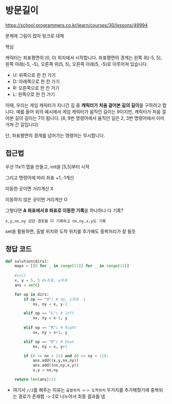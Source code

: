 # 방문길이

https://school.programmers.co.kr/learn/courses/30/lessons/49994

문제에 그림이 많아 링크로 대체

핵심

캐릭터는 좌표평면의 (0, 0) 위치에서 시작합니다. 좌표평면의 경계는 왼쪽 위(-5, 5), 왼쪽 아래(-5, -5), 오른쪽 위(5, 5), 오른쪽 아래(5, -5)로 이루어져 있습니다.

- U: 위쪽으로 한 칸 가기
- D: 아래쪽으로 한 칸 가기
- R: 오른쪽으로 한 칸 가기
- L: 왼쪽으로 한 칸 가기

이때, 우리는 게임 캐릭터가 지나간 길 중 **캐릭터가 처음 걸어본 길의 길이**를 구하려고 합니다. 예를 들어 위의 예시에서 게임 캐릭터가 움직인 길이는 9이지만, 캐릭터가 처음 걸어본 길의 길이는 7이 됩니다. (8, 9번 명령어에서 움직인 길은 2, 3번 명령어에서 이미 거쳐 간 길입니다)

단, 좌표평면의 경계를 넘어가는 명령어는 무시합니다.

## 접근법

우선 11x11 맵을 만들고, init을 [5,5]부터 시작

그리고 명령어에 따라 좌표 +1,-1계산

이동한 곳이면 거리계산 X

이동하지 않은 곳이면 거리계산 O

그렇다면 **A 좌표에서 B 좌표로 이동한 기록**을 하나하나 다 기록?

`x,y,nx,ny 갔던 경로를 다 기록하고 nx,ny,x,y도 기록`

set을 활용하면, 출발 위치와 도착 위치를 추가해도 중복처리가 잘 될듯

## 정답 코드

```python
def solution(dirs):
    maps = [[0 for _ in range(11)] for _ in range(11)]
    
    #init
    x, y = 5, 5 #x좌표, y좌표
    ans = set()

    for op in dirs:
        if op == "U": # Up, y좌표 -1
            nx, ny = x, y-1

        elif op == "L": # left
            nx, ny = x-1, y
                
        elif op == "R": # Right
            nx, ny = x+1, y

        elif op == "D": # Down
            nx, ny = x, y+1

        if (0 <= nx < 11) and (0 <= ny < 11):
            ans.add((x,y,nx,ny))
            ans.add((nx,ny,x,y))
            x,y = nx,ny

    return len(ans)//2
```

- 여기서 `//2`를 해주는 이유는 `출발위치 <-> 도착위치` 두가지를 추가해줬기에 중복되는 경로가 존재함 -> 2로 나누어서 최종 결과를 냄





